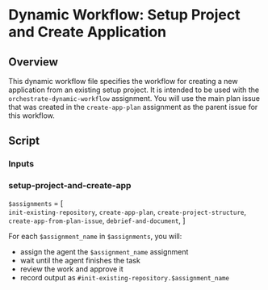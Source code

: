 # Dynamic Workflow: Setup Project and Create Application

## Overview

This dynamic workflow file specifies the workflow for creating a new application from an existing setup project. It is intended to be used with the `orchestrate-dynamic-workflow` assignment. You will use the main plan issue that was created in the `create-app-plan` assignment as the parent issue for this workflow.

## Script

### Inputs

 ### setup-project-and-create-app

`$assignments` = [  
                    `init-existing-repository`,
                    `create-app-plan`, 
                    `create-project-structure`,
                    `create-app-from-plan-issue`, 
                    `debrief-and-document`,
                 ]

For each `$assignment_name` in `$assignments`, you will:
   - assign the agent the `$assignment_name` assignment
   - wait until the agent finishes the task
   - review the work and approve it
   - record output as `#init-existing-repository.$assignment_name`